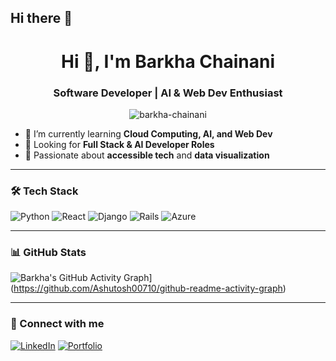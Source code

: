 ## Hi there 👋

<h1 align="center">Hi 👋, I'm Barkha Chainani</h1>
<h3 align="center">Software Developer | AI & Web Dev Enthusiast</h3>

<p align="center">
  <img src="https://komarev.com/ghpvc/?username=barkha-chainani&label=Profile%20views&color=0e75b6&style=flat" alt="barkha-chainani" />
</p>

- 🌱 I’m currently learning **Cloud Computing, AI, and Web Dev**
- 💼 Looking for **Full Stack & AI Developer Roles**
- 🧠 Passionate about **accessible tech** and **data visualization**

---

### 🛠️ Tech Stack
![Python](https://img.shields.io/badge/python-%2314354C.svg?style=flat&logo=python&logoColor=white)
![React](https://img.shields.io/badge/react-%2320232a.svg?style=flat&logo=react&logoColor=%2361DAFB)
![Django](https://img.shields.io/badge/django-%23092E20.svg?style=flat&logo=django&logoColor=white)
![Rails](https://img.shields.io/badge/rails-%23CC0000.svg?style=flat&logo=ruby-on-rails&logoColor=white)
![Azure](https://img.shields.io/badge/Azure-%230072C6.svg?style=flat&logo=microsoftazure&logoColor=white)

---

### 📊 GitHub Stats
![Barkha's GitHub Activity Graph](https://github-readme-activity-graph.cyclic.app/graph?username=barkha-chainani&theme=github-compact)](https://github.com/Ashutosh00710/github-readme-activity-graph)


---

### 🔗 Connect with me
[![LinkedIn](https://img.shields.io/badge/LinkedIn-%230077B5.svg?style=flat&logo=linkedin&logoColor=white)](https://www.linkedin.com/in/barkha-amarlal-chainani-59b2b2199/)
[![Portfolio](https://img.shields.io/badge/Portfolio-%23ff69b4.svg?style=flat&logo=firefox&logoColor=white)](https://barkhaamarlalchainani.netlify.app/)

